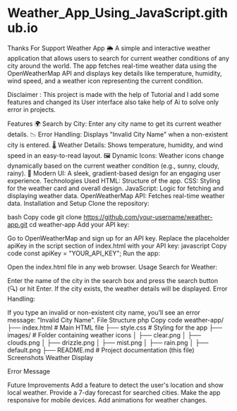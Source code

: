 # Weather_App_Using_JavaScript.github.io
Thanks For Support
Weather App 🌦️
A simple and interactive weather application that allows users to search for current weather conditions of any city around the world. The app fetches real-time weather data using the OpenWeatherMap API and displays key details like temperature, humidity, wind speed, and a weather icon representing the current condition.

Disclaimer : This project is made with the help of Tutorial and I add some features and changed its User interface also take help of Ai to solve only error in projects.

Features
🌍 Search by City: Enter any city name to get its current weather details.
📉 Error Handling: Displays "Invalid City Name" when a non-existent city is entered.
🌡️ Weather Details: Shows temperature, humidity, and wind speed in an easy-to-read layout.
🖼️ Dynamic Icons: Weather icons change dynamically based on the current weather condition (e.g., sunny, cloudy, rainy).
🎨 Modern UI: A sleek, gradient-based design for an engaging user experience.
Technologies Used
HTML: Structure of the app.
CSS: Styling for the weather card and overall design.
JavaScript: Logic for fetching and displaying weather data.
OpenWeatherMap API: Fetches real-time weather data.
Installation and Setup
Clone the repository:

bash
Copy code
git clone https://github.com/your-username/weather-app.git
cd weather-app
Add your API key:

Go to OpenWeatherMap and sign up for an API key.
Replace the placeholder apiKey in the script section of index.html with your API key:
javascript
Copy code
const apiKey = "YOUR_API_KEY";
Run the app:

Open the index.html file in any web browser.
Usage
Search for Weather:

Enter the name of the city in the search box and press the search button (🔍) or hit Enter.
If the city exists, the weather details will be displayed.
Error Handling:

If you type an invalid or non-existent city name, you’ll see an error message: "Invalid City Name".
File Structure
php
Copy code
weather-app/
├── index.html         # Main HTML file
├── style.css          # Styling for the app
├── images/            # Folder containing weather icons
│   ├── clear.png
│   ├── clouds.png
│   ├── drizzle.png
│   ├── mist.png
│   ├── rain.png
│   ├── default.png
├── README.md          # Project documentation (this file)
Screenshots
Weather Display

Error Message

Future Improvements
Add a feature to detect the user's location and show local weather.
Provide a 7-day forecast for searched cities.
Make the app responsive for mobile devices.
Add animations for weather changes.
